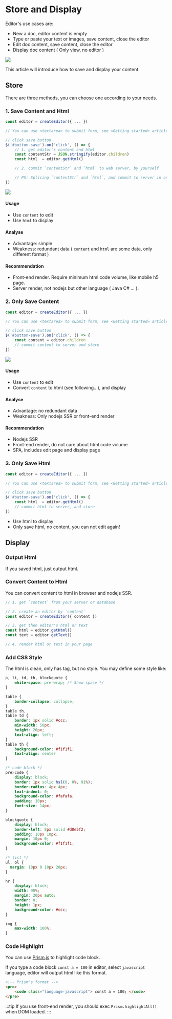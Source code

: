 # Store and Display

Editor's use cases are:
- New a doc, editor content is empty
- Type or paste your text or images, save content, close the editor
- Edit doc content, save content, close the editor
- Display doc content ( Only view, no editor )

![](/v5/image/store-display-en.png)

This article will introduce how to save and display your content.

## Store

There are three methods, you can choose one according to your needs.

### 1. Save Content and Html

```js
const editor = createEditor({ ... })

// You can use <textarea> to submit form, see <Getting started> article

// click save button
$('#button-save').on('click', () => {
    // 1. get editor's content and html
    const contentStr = JSON.stringify(editor.children)
    const html  = editor.getHtml()

    // 2. commit `contentStr` and `html` to web server, by yourself

    // PS: Splicing `contentStr` and `html`, and commit to server in one time, can ensure data synchronization
})
```

![](/v5/image/store-display-1-en.png)

#### Usage

- Use `content` to edit
- Use `html` to display

#### Analyse

- Advantage: simple
- Weakness: redundant data ( `content` and `html` are some data, only different format )

#### Recommendation

- Front-end render. Require minimum html code volume, like mobile h5 page.
- Server render, not nodejs but other language ( Java C# ... ).

### 2. Only Save Content

```js
const editor = createEditor({ ... })

// You can use <textarea> to submit form, see <Getting started> article

// click save button
$('#button-save').on('click', () => {
    const content = editor.children 
    // commit content to server and store
})
```

![](/v5/image/store-display-2-en.png)

#### Usage

- Use `content` to edit
- Convert `content` to html (see following...), and display

#### Analyse

- Advantage: no redundant data
- Weakness: Only nodejs SSR or front-end render

#### Recommendation

- Nodejs SSR
- Front-end render, do not care about html code volume
- SPA, includes edit page and display page

### 3. Only Save Html

```js
const editor = createEditor({ ... })

// You can use <textarea> to submit form, see <Getting started> article

// click save button
$('#button-save').on('click', () => {
    const html  = editor.getHtml()
    // commit html to server, and store
})
```

- Use html to display
- Only save html, no content, you can not edit again!

## Display

### Output Html

If you saved html, just output html.

### Convert Content to Html

You can convert content to html in browser and nodejs SSR.

```js
// 1. get `content` from your server or database

// 2. create an editor by `content`
const editor = createEditor({ content })

// 3. get then editor's html or text
const html = editor.getHtml()
const text = editor.getText()

// 4. render html or text in your page
```

### Add CSS Style

The html is clean, only has tag, but no style. You may define some style like:

```css
p, li, td, th, blockquote {
    white-space: pre-wrap; /* Show space */
}

table {
    border-collapse: collapse;
}
table th,
table td {
    border: 1px solid #ccc;
    min-width: 50px;
    height: 20px;
    text-align: left;
}
table th {
    background-color: #f1f1f1;
    text-align: center
}

/* code block */
pre>code {
    display: block;
    border: 1px solid hsl(0, 0%, 91%);
    border-radius: 4px 4px;
    text-indent: 0;
    background-color: #fafafa;
    padding: 10px;
    font-size: 14px;
}

blockquote {
    display: block;
    border-left: 8px solid #d0e5f2;
    padding: 10px 10px;
    margin: 10px 0;
    background-color: #f1f1f1;
}

/* list */
ul, ol {
  margin: 10px 0 10px 20px;
}

hr {
    display: block;
    width: 90%;
    margin: 20px auto;
    border: 0;
    height: 1px;
    background-color: #ccc;
}

img {
    max-width: 100%;
}
```

### Code Highlight

You can use [Prism.js](https://prismjs.com/) to highlight code block.

If you type a code block `const a = 100` in editor, select `javascript` language, editor will output html like this format.

```html
<!-- Prism's format -->
<pre>
    <code class="language-javascript"> const a = 100; </code>
</pre>
```

:::tip
If you use front-end render, you should exec `Prism.highlightAll()` when DOM loaded.
:::
